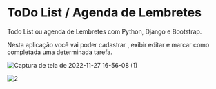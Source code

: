 # ToDo List / Agenda de Lembretes

Todo List  ou agenda de Lembretes com Python, Django e Bootstrap.

Nesta aplicação você vai poder cadastrar , exibir editar e marcar como completada uma determinada tarefa.
<br>

![Captura de tela de 2022-11-27 16-56-08 (1)](https://user-images.githubusercontent.com/27355729/204156937-015697cf-1b55-4783-a2f4-6a98e8c0cbca.png)


![2](https://user-images.githubusercontent.com/27355729/204157036-82042fee-26ea-49e1-a45c-466ce1238aa9.png)
